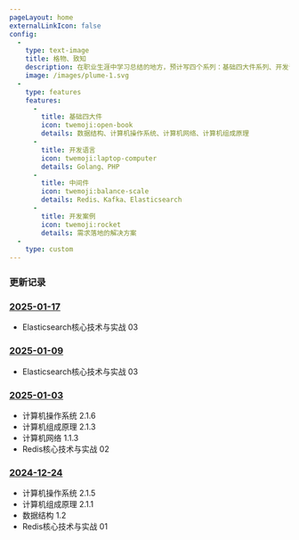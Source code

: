 ```yaml
---
pageLayout: home
externalLinkIcon: false
config:
  -
    type: text-image
    title: 格物、致知
    description: 在职业生涯中学习总结的地方，预计写四个系列：基础四大件系列、开发语言系列、中间件系列、开发案例系列。 
    image: /images/plume-1.svg
  -
    type: features
    features:
      -
        title: 基础四大件
        icon: twemoji:open-book
        details: 数据结构、计算机操作系统、计算机网络、计算机组成原理
      -
        title: 开发语言
        icon: twemoji:laptop-computer
        details: Golang、PHP
      -
        title: 中间件
        icon: twemoji:balance-scale
        details: Redis、Kafka、Elasticsearch
      -
        title: 开发案例
        icon: twemoji:rocket
        details: 需求落地的解决方案
  -
    type: custom
---
```


### 更新记录

### [2025-01-17](https://github.com/xiaobaoword/Blog/commit/eab47400cd0b450122aeeb5b33c25ef154e16143)

- Elasticsearch核心技术与实战 03

### [2025-01-09](https://github.com/xiaobaoword/Blog/commit/eab47400cd0b450122aeeb5b33c25ef154e16143)

- Elasticsearch核心技术与实战 03

### [2025-01-03](https://github.com/xiaobaoword/Blog/commit/13917aaf4648d9f8d3d1f73ed10149ed080de5d0)

- 计算机操作系统 2.1.6
- 计算机组成原理 2.1.3
- 计算机网络 1.1.3
- Redis核心技术与实战 02


### [2024-12-24](https://github.com/xiaobaoword/Blog/commit/030f0b18f67faf6f29492330a64ba5f6dfe56b8a)

- 计算机操作系统 2.1.5
- 计算机组成原理 2.1.1
- 数据结构 1.2
- Redis核心技术与实战 01 


